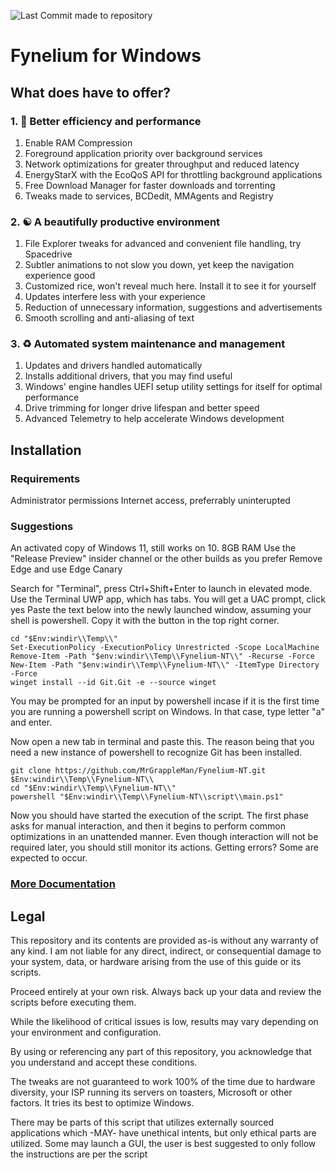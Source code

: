 ![Last Commit made to repository](https://img.shields.io/github/last-commit/MrGrappleMan/Fynelium-NT?style=for-the-badge)

# Fynelium for Windows

## What does have to offer?

### 1. 🚀 Better efficiency and performance

1. Enable RAM Compression
2. Foreground application priority over background services
3. Network optimizations for greater throughput and reduced latency
4. EnergyStarX with the EcoQoS API for throttling background applications
5. Free Download Manager for faster downloads and torrenting
6. Tweaks made to services, BCDedit, MMAgents and Registry

### 2. ☯️ A beautifully productive environment

1. File Explorer tweaks for advanced and convenient file handling, try Spacedrive
2. Subtler animations to not slow you down, yet keep the navigation experience good
3. Customized rice, won't reveal much here. Install it to see it for yourself
4. Updates interfere less with your experience
5. Reduction of unnecessary information, suggestions and advertisements
6. Smooth scrolling and anti-aliasing of text

### 3. ♻️ Automated system maintenance and management

1. Updates and drivers handled automatically
2. Installs additional drivers, that you may find useful
3. Windows' engine handles UEFI setup utility settings for itself for optimal performance
4. Drive trimming for longer drive lifespan and better speed
5. Advanced Telemetry to help accelerate Windows development

## Installation
### Requirements
Administrator permissions
Internet access, preferrably uninterupted

### Suggestions
An activated copy of Windows 11, still works on 10.
8GB RAM
Use the "Release Preview" insider channel or the other builds as you prefer
Remove Edge and use Edge Canary

Search for "Terminal", press Ctrl+Shift+Enter to launch in elevated mode. Use the Terminal UWP app, which has tabs.
You will get a UAC prompt, click yes
Paste the text below into the newly launched window, assuming your shell is powershell. Copy it with the button in the top right corner.

```
cd "$Env:windir\\Temp\\"
Set-ExecutionPolicy -ExecutionPolicy Unrestricted -Scope LocalMachine
Remove-Item -Path "$env:windir\\Temp\\Fynelium-NT\\" -Recurse -Force
New-Item -Path "$env:windir\\Temp\\Fynelium-NT\\" -ItemType Directory -Force
winget install --id Git.Git -e --source winget

```
You may be prompted for an input by powershell incase if it is the first time you are running a powershell script on Windows.
In that case, type letter "a" and enter.

Now open a new tab in terminal and paste this. The reason being that you need a new instance of powershell to recognize Git has been installed.

```
git clone https://github.com/MrGrappleMan/Fynelium-NT.git $Env:windir\\Temp\\Fynelium-NT\\
cd "$Env:windir\\Temp\\Fynelium-NT\\"
powershell "$Env:windir\\Temp\\Fynelium-NT\\script\\main.ps1"

```
Now you should have started the execution of the script.
The first phase asks for manual interaction, and then it begins to perform common optimizations in an unattended manner.
Even though interaction will not be required later, you should still monitor its actions. Getting errors? Some are expected to occur.

### [More Documentation](https://www.notion.so/Windows-27642d161cf980b395c2fbbd1d1f70ae?source=copy_link)

## Legal

This repository and its contents are provided as-is without any warranty of any kind.
I am not liable for any direct, indirect, or consequential damage to your system, data, or hardware arising from the use of this guide or its scripts.

Proceed entirely at your own risk. Always back up your data and review the scripts before executing them.

While the likelihood of critical issues is low, results may vary depending on your environment and configuration.

By using or referencing any part of this repository, you acknowledge that you understand and accept these conditions.

The tweaks are not guaranteed to work 100% of the time due to hardware diversity, your ISP running its servers on toasters, Microsoft or other factors.
It tries its best to optimize Windows.

There may be parts of this script that utilizes externally sourced applications which -MAY- have unethical intents, but only ethical parts are utilized.
Some may launch a GUI, the user is best suggested to only follow the instructions are per the script

